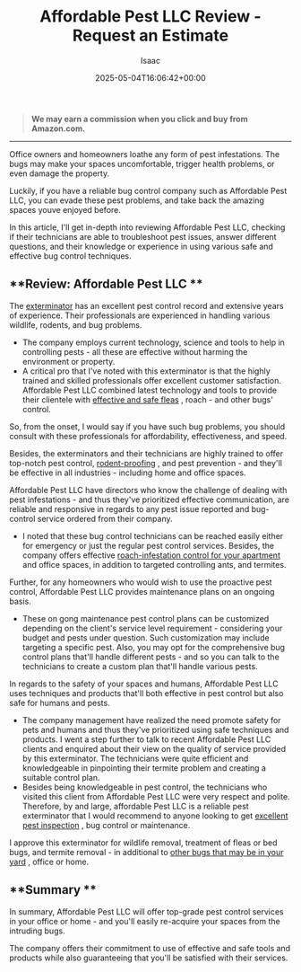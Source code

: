 ﻿---
author: Isaac
layout: post
title: Affordable Pest LLC Review - Request an Estimate
date: '2025-05-04T16:06:42+00:00'
categories:
- Exterminators
tags: []
slug: /affordable-pest-llc-review/
lastmod: 2025-05-07T12:21:23+03:00
---
> **We may earn a commission when you click and buy from Amazon.com.**
>

---
Office owners and homeowners loathe any form of pest infestations. The bugs may make your spaces uncomfortable, trigger health problems, or even damage the property.

Luckily, if you have a reliable bug control company such as Affordable Pest LLC, you can evade these pest problems, and take back the amazing spaces youve enjoyed before.

In this article, I'll get in-depth into reviewing Affordable Pest LLC, checking if their technicians are able to troubleshoot pest issues, answer different questions, and their knowledge or experience in using various safe and effective bug control techniques.
## **Review: Affordable Pest LLC **
The
[exterminator](https://pestpolicy.com/how-much-does-an-ant-exterminator-cost/)
has an excellent pest control record and extensive years of experience. Their professionals are experienced in handling various wildlife, rodents, and bug problems.
- The company employs current technology, science and tools to help in controlling pests - all these are effective without harming the environment or property.
- A critical pro that I've noted with this exterminator is that the highly trained and skilled professionals offer excellent customer satisfaction.
Affordable Pest LLC combined latest technology and tools to provide their clientele with
[effective and safe fleas](https://pestpolicy.com/best-fogger-for-fleas/)
, roach - and other bugs' control.

So, from the onset, I would say if you have such bug problems, you should consult with these professionals for affordability, effectiveness, and speed.

Besides, the exterminators and their technicians are highly trained to offer top-notch pest control,
[rodent-proofing](https://pestpolicy.com/best-squirrel-repellent/)
, and pest prevention - and they'll be effective in all industries - including home and office spaces.

Affordable Pest LLC have directors who know the challenge of dealing with pest infestations - and thus they've prioritized effective communication, are reliable and responsive in regards to any pest issue reported and bug-control service ordered from their company.
- I noted that these bug control technicians can be reached easily either for emergency or just the regular pest control services.
Besides, the company offers effective
[roach-infestation control for your apartment](https://pestpolicy.com/best-roach-killer-for-apartments/)
and office spaces, in addition to targeted controlling ants, and termites.

Further, for any homeowners who would wish to use the proactive pest control, Affordable Pest LLC provides maintenance plans on an ongoing basis.
- These on gong maintenance pest control plans can be customized depending on the client's service level requirement - considering your budget and pests under question. Such customization may include targeting a specific pest.
Also, you may opt for the comprehensive bug control plans that'll handle different pests - and so you can talk to the technicians to create a custom plan that'll handle various pests.

In regards to the safety of your spaces and humans, Affordable Pest LLC uses techniques and products that'll both effective in pest control but also safe for humans and pests.
- The company management have realized the need promote safety for pets and humans and thus they've prioritized using safe techniques and products.
I went a step further to talk to recent Affordable Pest LLC clients and enquired about their view on the quality of service provided by this exterminator. The technicians were quite efficient and knowledgeable in pinpointing their termite problem and creating a suitable control plan.
- Besides being knowledgeable in pest control, the technicians who visited this client from Affordable Pest LLC were very respect and polite.
Therefore, by and large, affordable Pest LLC is a reliable pest exterminator that I would recommend to anyone looking to get
[excellent pest inspection](https://pestpolicy.com/termite-inspection-cost/)
, bug control or maintenance.

I approve this exterminator for wildlife removal, treatment of fleas or bed bugs, and termite removal - in additional to
[other bugs that may be in your yard](https://pestpolicy.com/best-flea-spray-for-yard/)
, office or home.
## **Summary **
In summary, Affordable Pest LLC will offer top-grade pest control services in your office or home - and you'll easily re-acquire your spaces from the intruding bugs.

The company offers their commitment to use of effective and safe tools and products while also guaranteeing that you'll be satisfied with their services.